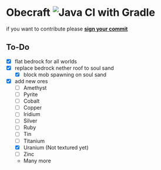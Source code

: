 # Obecraft            ![Java CI with Gradle](https://github.com/obelouix/Obecraft/workflows/Java%20CI%20with%20Gradle/badge.svg?branch=master)

if you want to contribute please [**sign your commit**](https://help.github.com/en/github/authenticating-to-github/signing-commits)

To-Do
---
- [x] flat bedrock for all worlds
- [x] replace bedrock nether roof to soul sand
  - [x] block mob spawning on soul sand
  
- [x] add new ores
  - [ ] Amethyst
  - [ ] Pyrite
  - [ ] Cobalt
  - [ ] Copper
  - [ ] Iridium
  - [ ] Silver
  - [ ] Ruby
  - [ ] Tin
  - [ ] Titanium
  - [x] Uranium (Not textured yet)
  - [ ] Zinc
  - Many more
